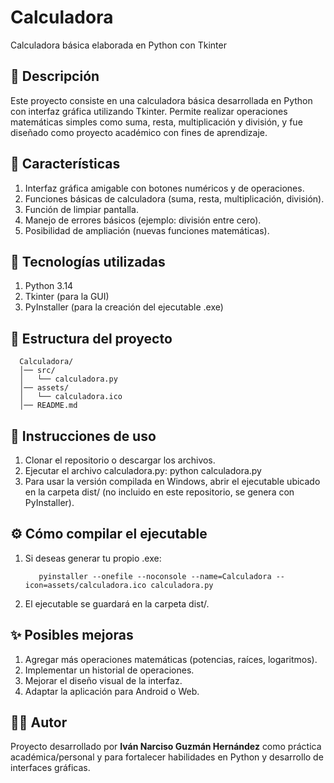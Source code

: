 # Calculadora
Calculadora básica elaborada en Python con Tkinter

## 📌 Descripción
Este proyecto consiste en una calculadora básica desarrollada en Python con interfaz gráfica utilizando Tkinter.
Permite realizar operaciones matemáticas simples como suma, resta, multiplicación y división, y fue diseñado como proyecto académico con fines de aprendizaje.

## 🚀 Características
  1. Interfaz gráfica amigable con botones numéricos y de operaciones.
  2. Funciones básicas de calculadora (suma, resta, multiplicación, división).
  3. Función de limpiar pantalla.
  4. Manejo de errores básicos (ejemplo: división entre cero).
  5. Posibilidad de ampliación (nuevas funciones matemáticas).

## 🚀 Tecnologías utilizadas 
1. Python 3.14
2. Tkinter (para la GUI)
3. PyInstaller (para la creación del ejecutable .exe)

## 📂 Estructura del proyecto
```
  Calculadora/
  │── src/
  │   └── calculadora.py
  │── assets/
  │   └── calculadora.ico
  │── README.md
```

## 📖 Instrucciones de uso
  1. Clonar el repositorio o descargar los archivos.
  2. Ejecutar el archivo calculadora.py:
      python calculadora.py
  3. Para usar la versión compilada en Windows, abrir el ejecutable ubicado en la carpeta dist/ (no incluido en este repositorio, se genera con   PyInstaller).

## ⚙️ Cómo compilar el ejecutable
  1. Si deseas generar tu propio .exe:
     ```
        pyinstaller --onefile --noconsole --name=Calculadora --icon=assets/calculadora.ico calculadora.py
     ```
  3. El ejecutable se guardará en la carpeta dist/.

## ✨ Posibles mejoras
  1. Agregar más operaciones matemáticas (potencias, raíces, logaritmos).
  2. Implementar un historial de operaciones.
  3. Mejorar el diseño visual de la interfaz.
  4. Adaptar la aplicación para Android o Web.

## 👨‍💻 Autor
  Proyecto desarrollado por **Iván Narciso Guzmán Hernández** como práctica académica/personal y para fortalecer habilidades en Python y desarrollo de interfaces gráficas.

